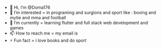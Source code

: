- 👋 Hi, I’m @Doma176
- 👀 I’m interested = in  programing and surgions and sport like : boxing and mytie and mma and football
- 🌱 I’m currently =  learning  flutter and full stack web development and games
- 📫 How to reach me = my email is
- ⚡ Fun fact = i love books and do sport 

<!---
Doma176/Doma176 is a ✨ special ✨ repository because its `README.md` (this file) appears on your GitHub profile.
You can click the Preview link to take a look at your changes.
--->
